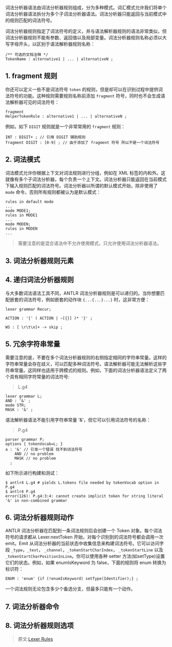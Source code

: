 
词法分析器语法由词法分析器规则组成，分为多种模式。词汇模式允许我们将单个词法分析器语法拆分为多个子词法分析器语法。词法分析器只能返回与当前模式中的规则匹配的词法符号。

词法分析器规则指定了词法符号的定义，并与语法解析器规则的语法非常类似，但词法分析器规则不能有参数、返回值以及局部变量。词法分析器规则名称必须以大写字母开头，以区别于语法解析器规则名称：
```
/** 可选的文档注释 */
TokenName : alternative1 | ... | alternativeN ;
```

## 1. fragment 规则

你还可以定义一些不是词法符号 `token` 的规则，但是却可以在识别过程中提供词法符号的功能。这种规则需要规则名称前添加 `fragment` 符号，同时也不会生成语法解析器可见的词法符号：
```
fragment
HelperTokenRule : alternative1 | ... | alternativeN ;
```
例如，如下 `DIGIT` 规则就是一个非常常用的 `fragment` 规则：
```
INT : DIGIT+ ; // 引用 DIGIT 辅助规则
fragment DIGIT : [0-9] ; // 由于添加了 fragment 符号 所以不是一个词法符号
```

## 2. 词法模式

词法模式允许你根据上下文对词法规则进行分组，例如在 XML 标签的内和外。这就像有多个子词法分析器，每个负责一个上下文。词法分析器只能返回在当前模式下输入规则匹配的词法符号。词法分析器以所谓的默认模式开始，除非使用了 `mode` 命令，否则所有规则都被认为是默认模式：
```
rules in default mode
...
mode MODE1;
rules in MODE1
...
mode MODEN;
rules in MODEN
...
```
> 需要注意的是混合语法中不允许使用模式，只允许使用词法分析器语法。

## 3. 词法分析器规则元素

## 4. 递归词法分析器规则

与大多数词法语法工具不同，ANTLR 词法分析器规则是可以递归的。当你想要匹配嵌套的词法符号，例如嵌套的动作块 `{...{...}...}` 时，这非常方便：
```
lexer grammar Recur;

ACTION : '{' ( ACTION | ~[{}] )* '}' ;

WS : [ \r\t\n]+ -> skip ;
```

## 5. 冗余字符串常量

需要注意的是，不要在多个词法分析器规则的右侧指定相同的字符串常量。这样的字符串常量会存在歧义，可以匹配多种词法符号。语法解析器可能无法解析这些字符串常量。这同样也适用于跨模式的规则。例如，下面的词法分析器语法定义了两个具有相同字符常量的词法符号:
> L.g4
```
lexer grammar L;
AND : '&' ;
mode STR;
MASK : '&' ;
```
语法解析器语法不能引用字符串常量 '&'，但它可以引用词法符号的名称：
> P.g4
```
parser grammar P;
options { tokenVocab=L; }
a : '&' // 引发一个错误 找不到词法符号
    AND // no problem
    MASK // no problem
  ;
```

如下所示进行构建和测试：
```
$ antlr4 L.g4 # yields L.tokens file needed by tokenVocab option in P.g4
$ antlr4 P.g4
error(126): P.g4:3:4: cannot create implicit token for string literal '&' in non-combined grammar
```

## 6. 词法分析器规则动作

ANTLR 词法分析器在匹配到一条词法规则后会创建一个 Token 对象。每个词法符号的请求都从 Lexer.nextToken 开始，对每个识别到的词法符号都会调用一次 emit。Emit 从词法分析器的当前状态中收集信息来构建词法符号。它可以访问字段 `_type`，`_text`， `_channel`，`_tokenStartCharIndex`， `_tokenStartLine` 以及 `_tokenStartCharPositionInLine`。你可以使用各种 setter 方法(如setType)设置它们的状态。例如，如果 enumIsKeyword 为 false，下面的规则将 enum 转换为标识符：
```
ENUM : 'enum' {if (!enumIsKeyword) setType(Identifier);} ;
```
一个词法规则无论包含多少个备选分支，但最多只能有一个动作。

## 7. 词法分析器命令

## 8. 词法分析器规则选项


> 原文:[Lexer Rules](https://github.com/antlr/antlr4/blob/master/doc/lexer-rules.md)

